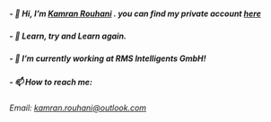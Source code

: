 ##### - 👋 Hi, I’m [Kamran Rouhani](@kamran-rouhani) . you can find my private account [here](https://github.com/comendrun)
##### - 👀 Learn, try and Learn again.
##### - 🌱 I’m currently working at RMS Intelligents GmbH!

##### - 📫 How to reach me:
###### Email: kamran.rouhani@outlook.com


